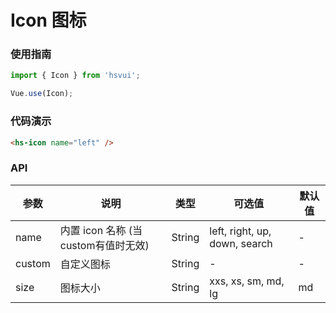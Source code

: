 # Icon 图标

### 使用指南

``` javascript
import { Icon } from 'hsvui';

Vue.use(Icon);
```

### 代码演示

``` html
<hs-icon name="left" />
```

### API

| 参数 | 说明 | 类型 | 可选值 | 默认值 |
|------|------|------|------|------|
| name | 内置 icon 名称 (当custom有值时无效) | String | left, right, up, down, search | - |
| custom | 自定义图标 | String | - | - |
| size | 图标大小 | String | xxs, xs, sm, md, lg | md |

